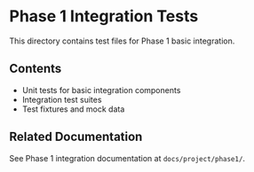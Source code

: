 # Phase 1 Integration Tests

This directory contains test files for Phase 1 basic integration.

## Contents

- Unit tests for basic integration components
- Integration test suites
- Test fixtures and mock data

## Related Documentation

See Phase 1 integration documentation at `docs/project/phase1/`.
